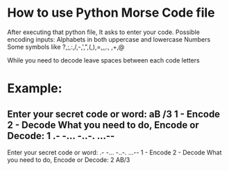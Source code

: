 # How to use Python Morse Code file

After executing that python file, It asks to enter your code.
Possible encoding inputs:
	Alphabets in both uppercase and lowercase
	Numbers
	Some symbols like ?,;,:,/,-,',",(,),=,,,., ,+,@

While you need to decode leave spaces between each code letters
# Example:
Enter your secret code or word: aB /3
1 - Encode
2 - Decode
What you need to do, Encode or Decode: 1
.- -...   -..-. ...--
----------------------------------------------

Enter your secret code or word: .- -...   -..-. ...--
1 - Encode
2 - Decode
What you need to do, Encode or Decode: 2
AB/3
